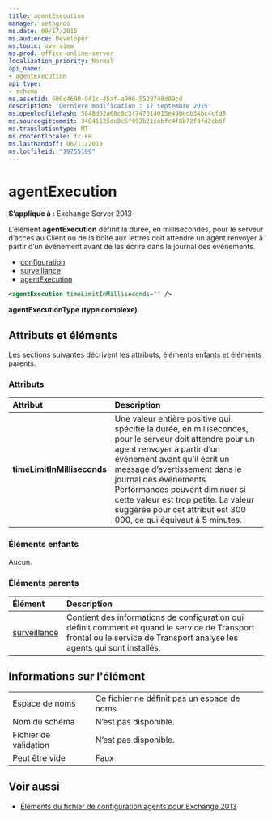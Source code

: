 ```yaml
---
title: agentExecution
manager: sethgros
ms.date: 09/17/2015
ms.audience: Developer
ms.topic: overview
ms.prod: office-online-server
localization_priority: Normal
api_name:
- agentExecution
api_type:
- schema
ms.assetid: 600c4690-941c-45af-a906-5528748d09cd
description: 'Dernière modification : 17 septembre 2015'
ms.openlocfilehash: 5848d52a68c8c3f747614015e49becb34bc4cfd8
ms.sourcegitcommit: 34041125dc8c5f993b21cebfc4f8b72f0fd2cb6f
ms.translationtype: MT
ms.contentlocale: fr-FR
ms.lasthandoff: 06/11/2018
ms.locfileid: "19755109"
---
```

# <a name="agentexecution"></a>agentExecution
  
**S’applique à :** Exchange Server 2013 
  
L’élément **agentExecution** définit la durée, en millisecondes, pour le serveur d’accès au Client ou de la boîte aux lettres doit attendre un agent renvoyer à partir d’un événement avant de les écrire dans le journal des événements. 
  
- [configuration](configuration.md)  
- [surveillance](monitoring.md)
- [agentExecution](agentexecution.md)
  
```XML
<agentExecution timeLimitInMilliseconds="" />
```

**agentExecutionType (type complexe)**

## <a name="attributes-and-elements"></a>Attributs et éléments

Les sections suivantes décrivent les attributs, éléments enfants et éléments parents.
  
### <a name="attributes"></a>Attributs

|**Attribut**|**Description**|
|:-----|:-----|
|**timeLimitInMilliseconds** <br/> |Une valeur entière positive qui spécifie la durée, en millisecondes, pour le serveur doit attendre pour un agent renvoyer à partir d’un événement avant qu’il écrit un message d’avertissement dans le journal des événements. Performances peuvent diminuer si cette valeur est trop petite. La valeur suggérée pour cet attribut est 300 000, ce qui équivaut à 5 minutes.  <br/> |
   
### <a name="child-elements"></a>Éléments enfants

Aucun.
  
### <a name="parent-elements"></a>Éléments parents

|**Élément**|**Description**|
|:-----|:-----|
|[surveillance](monitoring.md) <br/> |Contient des informations de configuration qui définit comment et quand le service de Transport frontal ou le service de Transport analyse les agents qui sont installés.  <br/> |
   
## <a name="element-information"></a>Informations sur l'élément

|||
|:-----|:-----|
|Espace de noms  <br/> |Ce fichier ne définit pas un espace de noms.  <br/> |
|Nom du schéma  <br/> |N’est pas disponible.  <br/> |
|Fichier de validation  <br/> |N’est pas disponible.  <br/> |
|Peut être vide  <br/> |Faux  <br/> |
   
## <a name="see-also"></a>Voir aussi

- [Éléments du fichier de configuration agents pour Exchange 2013](agents-configuration-file-elements-for-exchange-2013.md)

